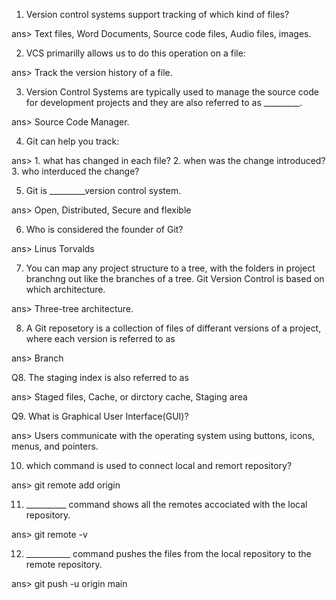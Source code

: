 1. Version control systems support tracking of which kind of files?

ans> Text files, Word Documents, Source code files, Audio files, images.

2. VCS primarilly allows us to do this operation on a file:

ans> Track the version history of a file.

3. Version Control Systems are typically used to manage the source code for development projects and they are also referred to as _________.

ans> Source Code Manager.

4. Git can help you track:

ans> 1. what has changed in each file?
2. when was the change introduced?
3. who interduced the change?

5. Git is _________version control system.

ans> Open, Distributed, Secure and flexible

6. Who is considered the founder of Git?

ans> Linus Torvalds

7. You can map any project structure to a tree, with the folders in project branchng out like the branches of a tree. Git Version Control is based on which architecture.

ans> Three-tree architecture.

8. A Git reposetory is a collection of files of differant versions of a project, where each version is referred to as 

ans> Branch

Q8. The staging index is also referred to as

ans> Staged files, Cache, or dirctory cache, Staging area

Q9. What is Graphical User Interface(GUI)?

ans> Users communicate with the operating system using buttons, icons, menus, and pointers.

10. which command is used to connect local and remort repository?

ans> git remote add origin <HTTPs url>

11. __________ command shows all the remotes accociated with the local repository.

ans> git remote -v

12. ___________ command pushes the files from the local repository to the remote repository.

ans> git push -u origin main